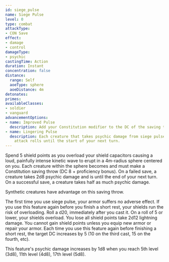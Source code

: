 ```yaml
---
id: siege_pulse
name: Siege Pulse
level: 0
type: combat
attackType:
- CON Save
effect:
- damage
- control
damageType:
- psychic
castingTime: Action
duration: Instant
concentration: false
distance:
  range: Self
  aoeType: sphere
  aoeDistance: 4m
detonates: 
primes: 
availableClasses:
- soldier
- vanguard
advancementOptions:
- name: Improved Pulse
  description: Add your Constitution modifier to the DC of the saving throw as you increase the frequency of the pulse to a level you can barely withstand.
- name: Lingering Pulse
  description: Each creature that takes psychic damage from siege pulse has disadvantage on its melee or ranged
    attack rolls until the start of your next turn.
---
```

Spend 5 shield points as you overload your shield capacitors causing a loud, painfully intense kinetic wave to
erupt in a 4m-radius sphere centered on you. Each creature within the sphere becomes <condition id="deafened"/> and must
make a Constitution saving throw (DC 8 + proficiency bonus). On a failed save, a creature takes
2d8 psychic damage and is <condition id="stunned"/> until the end of your next turn. On a successful save, a creature takes
half as much psychic damage.

Synthetic creatures have advantage on this saving throw.

The first time you use siege pulse, your armor suffers no adverse effect. If you use this feature again before you
finish a short rest, your shields run the risk of overloading. Roll a d20, immediately after you cast it. On a roll of 5 or
lower, your shields overload. You lose all shield points take 2d12 lightning damage. You cannot gain shield points unless
you equip new armor or repair your armor. Each time you use this feature again before finishing a short rest, the target
DC increases by 5 (10 on the third cast, 15 on the fourth, etc).

This feature's psychic damage increases by 1d8 when you reach 5th level (3d8), 11th level (4d8), 17th level (5d8).
